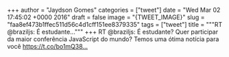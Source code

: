
+++
author = "Jaydson Gomes"
categories = ["tweet"]
date = "Wed Mar 02 17:45:02 +0000 2016"
draft = false
image = "{TWEET_IMAGE}"
slug = "faa8ef473b1ffec511d56c4d1cff151ee8379335"
tags = ["tweet"]
title = """RT @braziljs: É estudante..."""
+++
RT @braziljs: É estudante? Quer participar da maior conferência JavaScript do mundo? Temos uma ótima notícia para você https://t.co/bo1mQ38…
